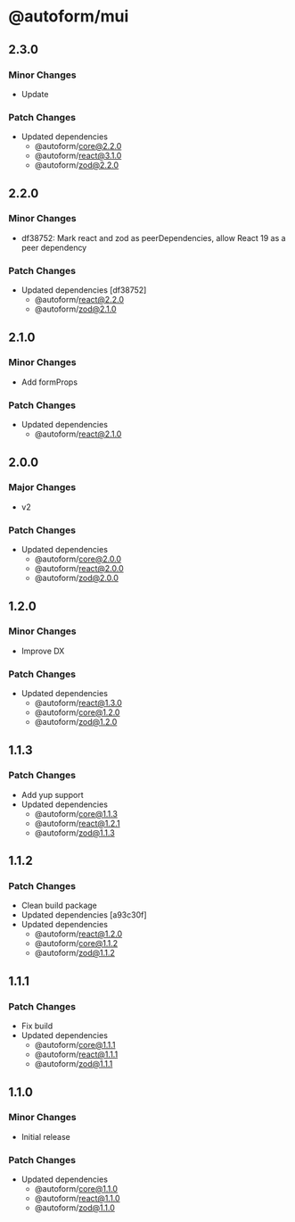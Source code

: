 # @autoform/mui

## 2.3.0

### Minor Changes

- Update

### Patch Changes

- Updated dependencies
  - @autoform/core@2.2.0
  - @autoform/react@3.1.0
  - @autoform/zod@2.2.0

## 2.2.0

### Minor Changes

- df38752: Mark react and zod as peerDependencies, allow React 19 as a peer dependency

### Patch Changes

- Updated dependencies [df38752]
  - @autoform/react@2.2.0
  - @autoform/zod@2.1.0

## 2.1.0

### Minor Changes

- Add formProps

### Patch Changes

- Updated dependencies
  - @autoform/react@2.1.0

## 2.0.0

### Major Changes

- v2

### Patch Changes

- Updated dependencies
  - @autoform/core@2.0.0
  - @autoform/react@2.0.0
  - @autoform/zod@2.0.0

## 1.2.0

### Minor Changes

- Improve DX

### Patch Changes

- Updated dependencies
  - @autoform/react@1.3.0
  - @autoform/core@1.2.0
  - @autoform/zod@1.2.0

## 1.1.3

### Patch Changes

- Add yup support
- Updated dependencies
  - @autoform/core@1.1.3
  - @autoform/react@1.2.1
  - @autoform/zod@1.1.3

## 1.1.2

### Patch Changes

- Clean build package
- Updated dependencies [a93c30f]
- Updated dependencies
  - @autoform/react@1.2.0
  - @autoform/core@1.1.2
  - @autoform/zod@1.1.2

## 1.1.1

### Patch Changes

- Fix build
- Updated dependencies
  - @autoform/core@1.1.1
  - @autoform/react@1.1.1
  - @autoform/zod@1.1.1

## 1.1.0

### Minor Changes

- Initial release

### Patch Changes

- Updated dependencies
  - @autoform/core@1.1.0
  - @autoform/react@1.1.0
  - @autoform/zod@1.1.0
